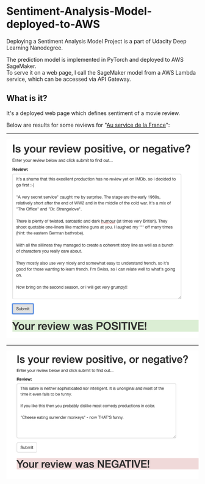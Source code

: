 # Sentiment-Analysis-Model-deployed-to-AWS
Deploying a Sentiment Analysis Model Project is a part of Udacity Deep Learning Nanodegree.

The prediction model is implemented in PyTorch and deployed to AWS SageMaker.   
To serve it on a web page, I call the SageMaker model from a AWS Lambda service, which can be accessed via API Gateway.

## What is it?

It's a deployed web page which defines sentiment of a movie review.  

Below are results for some reviews for "[Au service de la France](https://www.imdb.com/title/tt4367560/reviews?ref_=tt_urv)":

---

![Positive review](https://github.com/tfesenko/Sentiment-Analysis-Model-deployed-to-AWS/blob/master/screenshots/PositiveReview2.png)

---

![Negative review](https://github.com/tfesenko/Sentiment-Analysis-Model-deployed-to-AWS/blob/master/screenshots/NegativeReview1.png)
